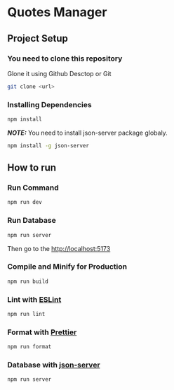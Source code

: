 # Quotes Manager

## Project Setup

###  You need to clone this repository
 Glone it using Github Desctop or Git
```sh
git clone <url>
```

### Installing Dependencies

```sh
npm install
```

**_NOTE:_**  You need to install json-server package globaly.
```sh
npm install -g json-server
```


## How to run


### Run Command

```sh
npm run dev
```
### Run Database

```sh
npm run server
```
<p>Then go to the <a href='http://localhost:5173'>http://localhost:5173</a></p>

### Compile and Minify for Production

```sh
npm run build
```

### Lint with [ESLint](https://eslint.org/)

```sh
npm run lint
```

### Format with [Prettier](https://prettier.io/)

```sh
npm run format
```

### Database with [json-server](https://egghead.io/lessons/javascript-creating-demo-apis-with-json-server)

```sh
npm run server
```

